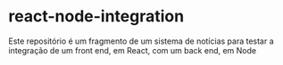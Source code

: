 # react-node-integration
Este repositório é um fragmento de um sistema de notícias para testar a integração de um front end, em React, com um back end, em Node
